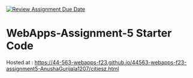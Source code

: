 [![Review Assignment Due Date](https://classroom.github.com/assets/deadline-readme-button-24ddc0f5d75046c5622901739e7c5dd533143b0c8e959d652212380cedb1ea36.svg)](https://classroom.github.com/a/7kKA03Up)
# WebApps-Assignment-5 Starter Code
Hosted at : https://44-563-webapps-f23.github.io/44563-webapps-f23-assignment5-AnushaGurijala1207/citiesz.html

